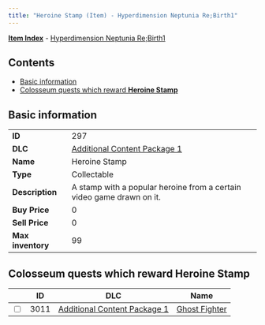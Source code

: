 ```yaml
---
title: "Heroine Stamp (Item) - Hyperdimension Neptunia Re;Birth1"
---
```


[**Item Index**](/neptunia/rb1/item/index.html) - [Hyperdimension Neptunia Re;Birth1](/neptunia/rb1)

## Contents

- [Basic information](#basic-information)
- [Colosseum quests which reward **Heroine Stamp**](#colosseum-quests-which-reward-heroine-stamp)

## Basic information

|   |   |
| -- | -- |
| **ID** | 297 |
| **DLC** | [Additional Content Package 1](/neptunia/rb1/dlc/10-pack1.html) |
| **Name** | Heroine Stamp |
| **Type** | Collectable |
| **Description** | A stamp with a popular heroine from a certain video game drawn on it. |
| **Buy Price** | 0 |
| **Sell Price** | 0 |
| **Max inventory** | 99 |

## Colosseum quests which reward **Heroine Stamp**

|    | ID | DLC | Name |
| -- | -- | --- | ---- |
| <input type="checkbox" id="rb1-colosseum-10-3011" class="trackbox" /> | 3011 | [Additional Content Package 1](/neptunia/rb1/dlc/10-pack1.html) | [Ghost Fighter](/neptunia/rb1/colosseum/10-3011-ghost-fighter.html) |